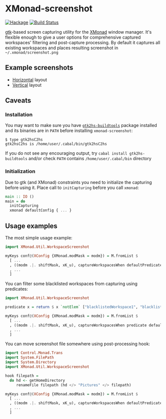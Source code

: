 # XMonad-screenshot
[![Hackage](https://budueba.com/hackage/xmonad-screenshot)](https://hackage.haskell.org/package/xmonad-screenshot)
[![Build Status](https://secure.travis-ci.org/supki/xmonad-screenshot.png?branch=master)](https://travis-ci.org/supki/xmonad-screenshot)

[gtk][1]-based screen capturing utility for the [XMonad][2] window manager.
It's flexible enough to give a user options for comprehensive captured workspaces' filtering and post-capture processing.
By default it captures all existing workspaces and places resulting screenshot in `~/.xmonad/screenshot.png`

## Example screenshots

  * [Horizontal][3] layout
  * [Vertical][4] layout


## Caveats

### Installation

You may want to make sure you have [`gtk2hs-buildtools`][5] package installed and
its binaries are in `PATH` before installing `xmonad-screenshot`:

```
$ type gtk2hsC2hs
gtk2hsC2hs is /home/user/.cabal/bin/gtk2hsC2hs
```

If you do not see any encouraging output, try `cabal install gtk2hs-buildtools` and/or check
`PATH` contains `/home/user/.cabal/bin` directory

### Initialization

Due to gtk (and XMonad) constraints you need to initialize the capturing before using it.
Place call to `initCapturing` before you call `xmonad`:

```haskell
main :: IO ()
main = do
  initCapturing
  xmonad defaultConfig { ... }
```


## Usage examples
The most simple usage example:

```haskell
import XMonad.Util.WorkspaceScreenshot

myKeys conf@(XConfig {XMonad.modMask = modm}) = M.fromList $
  [ ...
  , ((modm .|. shiftMask, xK_u), captureWorkspacesWhen defaultPredicate defaultHook horizontally)
  , ...
  ]
```

You can filter some blacklisted workspaces from capturing using predicates:

```haskell
import XMonad.Util.WorkspaceScreenshot

predicate x = return $ x `notElem` ["blacklistedWorkspace1", "blacklistedWorkspace2"]

myKeys conf@(XConfig {XMonad.modMask = modm}) = M.fromList $
  [ ...
  , ((modm .|. shiftMask, xK_u), captureWorkspacesWhen predicate defaultHook horizontally)
  , ...
  ]
```

You can move screenshot file somewhere using post-processing hook:

```haskell
import Control.Monad.Trans
import System.FilePath
import System.Directory
import XMonad.Util.WorkspaceScreenshot

hook filepath =
  do hd <- getHomeDirectory
	 renameFile filepath (hd </> "Pictures" </> filepath)

myKeys conf@(XConfig {XMonad.modMask = modm}) = M.fromList $
  [ ...
  , ((modm .|. shiftMask, xK_u), captureWorkspacesWhen defaultPredicate hook horizontally)
  , ...
  ]
```

 [1]: https://hackage.haskell.org/package/gtk
 [2]: http://xmonad.org
 [3]: http://i.imgur.com/s9nbOaZ.png
 [4]: https://vsegda.budueba.com/img/20dacff202bb7660bae3a16250e0b3e9.jpg
 [5]: https://hackage.haskell.org/package/gtk2hs-buildtools
